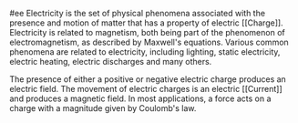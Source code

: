 #ee 
Electricity is the set of physical phenomena associated with the presence and motion of matter that has a property of electric [[Charge]]. Electricity is related to magnetism, both being part of the phenomenon of electromagnetism, as described by Maxwell's equations. Various common phenomena are related to electricity, including lighting, static electricity, electric heating, electric discharges and many others.

The presence of either a positive or negative electric charge produces an electric field. The movement of electric charges is an electric [[Current]] and produces a magnetic field. In most applications, a force acts on a charge with a magnitude given by Coulomb's law. 